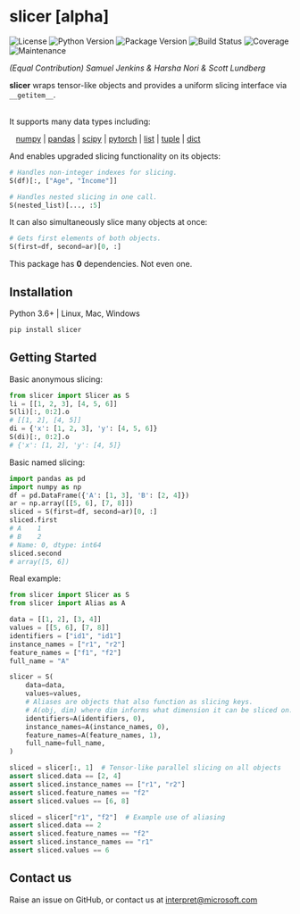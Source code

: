 # slicer [alpha]
![License](https://img.shields.io/github/license/interpretml/slicer.svg?style=flat-square)
![Python Version](https://img.shields.io/pypi/pyversions/slicer.svg?style=flat-square)
![Package Version](https://img.shields.io/pypi/v/slicer.svg?style=flat-square)
![Build Status](https://img.shields.io/azure-devops/build/ms/interpret/405/master?style=flat-square)
![Coverage](https://img.shields.io/azure-devops/coverage/ms/interpret/405/master.svg?style=flat-square)
![Maintenance](https://img.shields.io/maintenance/yes/2020.svg?style=flat-square)

*(Equal Contribution) Samuel Jenkins & Harsha Nori & Scott Lundberg*

**slicer** wraps tensor-like objects and provides a uniform slicing interface via `__getitem__`.

<br/>
It supports many data types including:

&nbsp;&nbsp;
[numpy](https://github.com/numpy/numpy) |
[pandas](https://github.com/pandas-dev/pandas) |
[scipy](https://docs.scipy.org/doc/scipy/reference/sparse.html) |
[pytorch](https://github.com/pytorch/pytorch) |
[list](https://github.com/python/cpython) |
[tuple](https://github.com/python/cpython) |
[dict](https://github.com/python/cpython)

And enables upgraded slicing functionality on its objects:
```python
# Handles non-integer indexes for slicing.
S(df)[:, ["Age", "Income"]]

# Handles nested slicing in one call.
S(nested_list)[..., :5]
```

It can also simultaneously slice many objects at once:
```python
# Gets first elements of both objects.
S(first=df, second=ar)[0, :]
```

This package has **0** dependencies. Not even one.

## Installation

Python 3.6+ | Linux, Mac, Windows
```sh
pip install slicer
```

## Getting Started

Basic anonymous slicing:
```python
from slicer import Slicer as S
li = [[1, 2, 3], [4, 5, 6]]
S(li)[:, 0:2].o
# [[1, 2], [4, 5]]
di = {'x': [1, 2, 3], 'y': [4, 5, 6]}
S(di)[:, 0:2].o
# {'x': [1, 2], 'y': [4, 5]}
```

Basic named slicing:
```python
import pandas as pd
import numpy as np
df = pd.DataFrame({'A': [1, 3], 'B': [2, 4]})
ar = np.array([[5, 6], [7, 8]])
sliced = S(first=df, second=ar)[0, :]
sliced.first
# A    1
# B    2
# Name: 0, dtype: int64
sliced.second
# array([5, 6])
```

Real example:
```python
from slicer import Slicer as S
from slicer import Alias as A

data = [[1, 2], [3, 4]]
values = [[5, 6], [7, 8]]
identifiers = ["id1", "id1"]
instance_names = ["r1", "r2"]
feature_names = ["f1", "f2"]
full_name = "A"

slicer = S(
    data=data,
    values=values,
    # Aliases are objects that also function as slicing keys.
    # A(obj, dim) where dim informs what dimension it can be sliced on.
    identifiers=A(identifiers, 0),
    instance_names=A(instance_names, 0),
    feature_names=A(feature_names, 1),
    full_name=full_name,
)

sliced = slicer[:, 1]  # Tensor-like parallel slicing on all objects
assert sliced.data == [2, 4]
assert sliced.instance_names == ["r1", "r2"]
assert sliced.feature_names == "f2"
assert sliced.values == [6, 8]

sliced = slicer["r1", "f2"]  # Example use of aliasing
assert sliced.data == 2
assert sliced.feature_names == "f2"
assert sliced.instance_names == "r1"
assert sliced.values == 6
```

## Contact us
Raise an issue on GitHub, or contact us at interpret@microsoft.com
